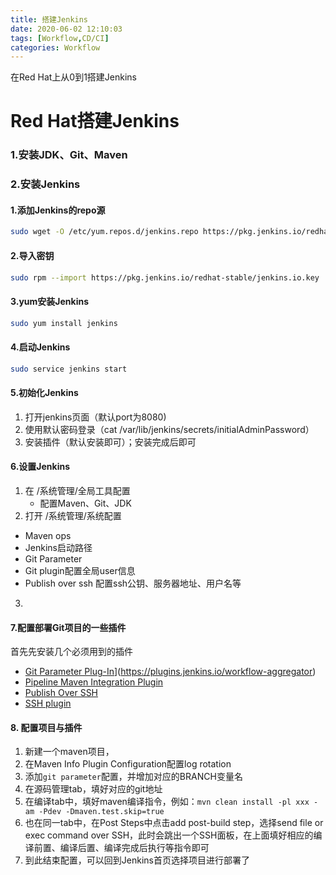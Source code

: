 ```yaml
---
title: 搭建Jenkins
date: 2020-06-02 12:10:03
tags: [Workflow,CD/CI]
categories: Workflow
---
```

在Red Hat上从0到1搭建Jenkins

<!-- more -->

# Red Hat搭建Jenkins

### 1.安装JDK、Git、Maven

### 2.安装Jenkins

#### 1.添加Jenkins的repo源

```bash
sudo wget -O /etc/yum.repos.d/jenkins.repo https://pkg.jenkins.io/redhat-stable/jenkins.repo
```

#### 2.导入密钥

```bash
sudo rpm --import https://pkg.jenkins.io/redhat-stable/jenkins.io.key
```

#### 3.yum安装Jenkins

```bash
sudo yum install jenkins
```

#### 4.启动Jenkins

```bash
sudo service jenkins start
```

#### 5.初始化Jenkins

1. 打开jenkins页面（默认port为8080)
2. 使用默认密码登录（cat /var/lib/jenkins/secrets/initialAdminPassword）
3. 安装插件（默认安装即可）；安装完成后即可

#### 6.设置Jenkins

1. 在 /系统管理/全局工具配置
   - 配置Maven、Git、JDK
2.  打开 /系统管理/系统配置
   - Maven ops
   - Jenkins启动路径
   - Git Parameter
   - Git plugin配置全局user信息
   - Publish over ssh 配置ssh公钥、服务器地址、用户名等
3. 

#### 7.配置部署Git项目的一些插件

首先先安装几个必须用到的插件

- [Git Parameter Plug-In](https://plugins.jenkins.io/git-parameter)](https://plugins.jenkins.io/workflow-aggregator)
- [Pipeline Maven Integration Plugin](https://plugins.jenkins.io/pipeline-maven)
- [Publish Over SSH](https://plugins.jenkins.io/publish-over-ssh)
- [SSH plugin](https://plugins.jenkins.io/ssh)

#### 8. 配置项目与插件

1. 新建一个maven项目，
2. 在Maven Info Plugin Configuration配置log rotation
3. 添加`git parameter`配置，并增加对应的BRANCH变量名
4. 在源码管理tab，填好对应的git地址
5. 在编译tab中，填好maven编译指令，例如：`mvn clean install -pl xxx -am -Pdev -Dmaven.test.skip=true`
6. 也在同一tab中，在Post Steps中点击add post-build step，选择send file or exec command over SSH，此时会跳出一个SSH面板，在上面填好相应的编译前置、编译后置、编译完成后执行等指令即可
7. 到此结束配置，可以回到Jenkins首页选择项目进行部署了